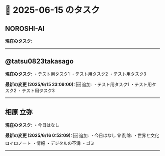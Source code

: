 # 📅 2025-06-15 のタスク

## NOROSHI-AI

**現在のタスク:**

---

## @tatsu0823takasago

**現在のタスク:**
・テスト用タスク1
・テスト用タスク2
・テスト用タスク3

**最新の変更 (2025/6/15 23:09:00):**
🆕 追加:
・テスト用タスク1
・テスト用タスク2
・テスト用タスク3

---

## 相原 立弥

**現在のタスク:**
・今日はなし

**最新の変更 (2025/6/16 0:52:09):**
🆕 追加:
・今日はなし
🗑️ 削除:
・世界と文化ロイロノート
・情報
・デジタルの不満
・ゴミ

---

